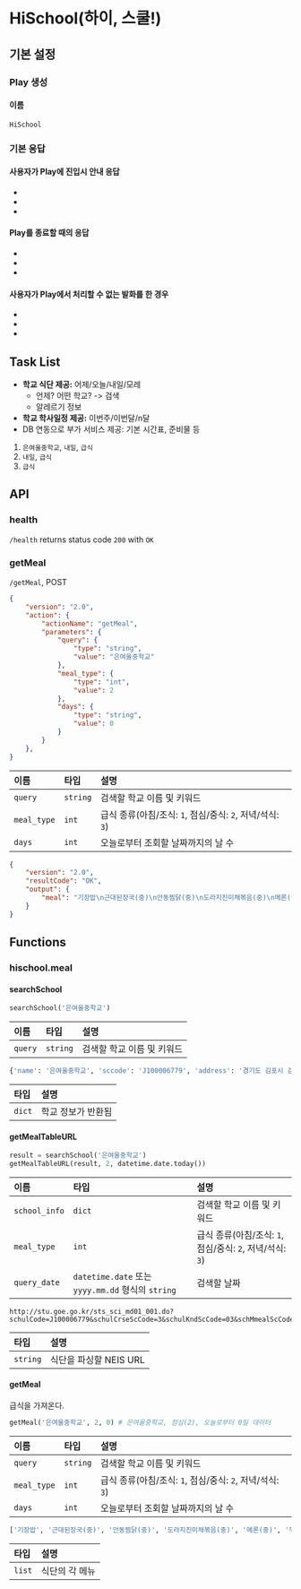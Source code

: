 # HiSchool(하이, 스쿨!)

## 기본 설정 

### Play 생성

#### 이름
`HiSchool`

### 기본 응답 

#### 사용자가 Play에 진입시 안내 응답

- 
- 
- 

#### Play를 종료할 때의 응답	

- 
-
- 

#### 사용자가 Play에서 처리할 수 없는 발화를 한 경우	

-
-
-

## Task List

- **학교 식단 제공:** 어제/오늘/내일/모레
    - 언제? 어떤 학교? -> 검색
    - 알레르기 정보
- **학교 학사일정 제공:** 이번주/이번달/n달
- DB 연동으로 부가 서비스 제공: 기본 시간표, 준비물 등

1. `은여울중학교`, `내일`, `급식`
2. `내일`, `급식`
3. `급식`

## API

### health
`/health` returns status code `200` with `OK`

### getMeal
`/getMeal`, POST

```json
{
    "version": "2.0",
    "action": {
        "actionName": "getMeal",
        "parameters": {
            "query": {
                "type": "string",
                "value": "은여울중학교"
            },
            "meal_type": {
                "type": "int",
                "value": 2
            },
            "days": {
                "type": "string",
                "value": 0
            }
        }
    },
}
```

| 이름         | 타입      | 설명        |
| :---------- | :------- | :--------- |
| `query`     | `string` | 검색할 학교 이름 및 키워드 |
| `meal_type` | `int`    | 급식 종류(아침/조식: `1`, 점심/중식: `2`, 저녁/석식: `3`) |
| `days`      | `int`    | 오늘로부터 조회할 날짜까지의 날 수 |

```json
{
    "version": "2.0",
    "resultCode": "OK",
    "output": {
        "meal": "기장밥\n근대된장국(중)\n안동찜닭(중)\n도라지진미채볶음(중)\n메론(중)\n깍두기"
    }
}
```

## Functions

### hischool.meal

#### searchSchool
```py
searchSchool('은여울중학교')
```

| 이름        | 타입      | 설명        |
| :--------- | :------- | :--------- |
| `query`    | `string` | 검색할 학교 이름 및 키워드 |

```py
{'name': '은여울중학교', 'sccode': 'J100006779', 'address': '경기도 김포시 김포한강8로 173-48 (마산동)', 'type': '03', 'office': 'stu.goe.go.kr'}
```

| 타입      | 설명        |
| :------- | :--------- |
| `dict`   | 학교 정보가 반환됨 |

#### getMealTableURL
```py
result = searchSchool('은여울중학교')
getMealTableURL(result, 2, datetime.date.today())
```

| 이름           | 타입      | 설명        |
| :------------ | :------- | :--------- |
| `school_info` | `dict` | 검색할 학교 이름 및 키워드 |
| `meal_type`   | `int`  | 급식 종류(아침/조식: `1`, 점심/중식: `2`, 저녁/석식: `3`) |
| `query_date`  | `datetime.date` 또는 `yyyy.mm.dd` 형식의 `string` | 검색할 날짜 |

```text
http://stu.goe.go.kr/sts_sci_md01_001.do?schulCode=J100006779&schulCrseScCode=3&schulKndScCode=03&schMmealScCode=2&schYmd=2018.11.23
```

| 타입      | 설명        |
| :------- | :--------- |
| `string` | 식단을 파싱할 NEIS URL |

#### getMeal
급식을 가져온다.

```py
getMeal('은여울중학교', 2, 0) # 은여울중학교, 점심(2), 오늘로부터 0일 데이터
```

| 이름         | 타입      | 설명        |
| :---------- | :------- | :--------- |
| `query`     | `string` | 검색할 학교 이름 및 키워드 |
| `meal_type` | `int`    | 급식 종류(아침/조식: `1`, 점심/중식: `2`, 저녁/석식: `3`) |
| `days`      | `int`    | 오늘로부터 조회할 날짜까지의 날 수 |

```py
['기장밥', '근대된장국(중)', '안동찜닭(중)', '도라지진미채볶음(중)', '메론(중)', '깍두기']
```

| 타입    | 설명         |
| :----- | :---------- |
| `list` | 식단의 각 메뉴 |
